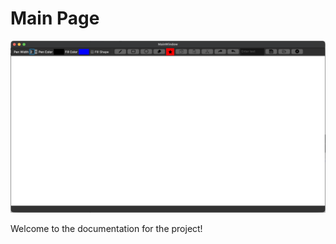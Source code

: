 # Main Page

![Project Principal Window](PainterAPP.png)

Welcome to the documentation for the project!

